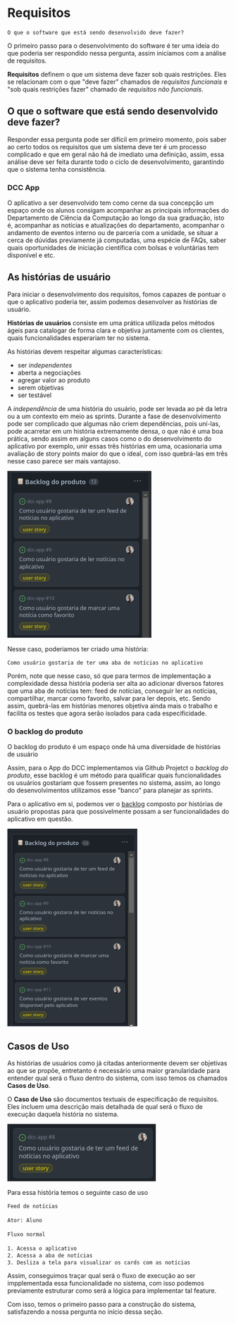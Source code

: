 # Requisitos

    O que o software que está sendo desenvolvido deve fazer?

O primeiro passo para o desenvolvimento do software é ter uma ideia do que poderia ser respondido nessa pergunta, assim iniciamos com a análise de requisitos.

**Requisitos** definem o que um sistema deve fazer sob quais restrições. Eles se relacionam com o que "deve fazer" chamados de *requisitos funcionais* e "sob quais restrições fazer" chamado de *requisitos não funcionais*.

## O que o software que está sendo desenvolvido deve fazer?

Responder essa pergunta pode ser díficil em primeiro momento, pois saber ao certo todos os requisitos que um sistema deve ter é um processo complicado e que em geral não há de imediato uma definição, assim, essa análise deve ser feita durante todo o ciclo de desenvolvimento, garantindo que o sistema tenha consistência.

### DCC App

O aplicativo a ser desenvolvido tem como cerne da sua concepção um espaço onde os alunos consigam acompanhar as principais informações do Departamento de Ciência da Computação ao longo da sua graduação, isto é, acompanhar as notícias e atualizações do departamento, acompanhar o andamento de eventos interno ou de parceria com a unidade, se situar a cerca de dúvidas previamente já computadas, uma espécie de FAQs, saber quais oportunidades de iniciação científica com bolsas e voluntárias tem disponível e etc.

## As histórias de usuário

Para iniciar o desenvolvimento dos requisitos, fomos capazes de pontuar o que o aplicativo poderia ter, assim podemos desenvolver as histórias de usuário.

**Histórias de usuários** consiste em uma prática utilizada pelos métodos ágeis para catalogar de forma clara e objetiva juntamente com os clientes, quais funcionalidades esperariam ter no sistema.

As histórias devem respeitar algumas características: 

* ser *independentes*
* aberta a negociações
* agregar valor ao produto
* serem objetivas
* ser testável

A *independência* de uma história do usuário, pode ser levada ao pé da letra ou a um contexto em meio as sprints. Durante a fase de desenvolvimento pode ser complicado que algumas não criem dependências, pois uní-las, pode acarretar em um história extremamente densa, o que não é uma boa prática, sendo assim em alguns casos como o do desenvolvimento do aplicativo por exemplo, unir essas três histórias em uma, ocasionaria uma avaliação de story points maior do que o ideal, com isso quebrá-las em três nesse caso parece ser mais vantajoso.

![dependencia](imgs/dependencia_1.png)

Nesse caso, poderiamos ter criado uma história:

    Como usuário gostaria de ter uma aba de notícias no aplicativo

Porém, note que nesse caso, só que para termos de implementação a complexidade dessa história poderia ser alta ao adicionar diversos fatores que uma aba de notícias tem: feed de notícias, conseguir ler as notícias, compartilhar, marcar como favorito, salvar para ler depois, etc. Sendo assim, quebrá-las em histórias menores objetiva ainda mais o trabalho e facilita os testes que agora serão isolados para cada especificidade.

### O backlog do produto

O backlog do produto é um espaço onde há uma diversidade de histórias de usuário

Assim, para o App do DCC implementamos via Github Projetct o *backlog do produto*, esse backlog é um método para qualificar quais funcionalidades os usuários gostariam que fossem presentes no sistema, assim, ao longo do desenvolvimentos utilizamos esse "banco" para planejar as sprints.

Para o aplicativo em si, podemos ver o [backlog](https://github.com/users/userhv/projects/1/views/1)  composto por histórias de usuário propostas para que possivelmente possam a ser funcionalidades do aplicativo em questão.

![backlog](imgs/backlog_1.png)

## Casos de Uso

As histórias de usuários como já citadas anteriormente devem ser objetivas ao que se propõe, entretanto é necessário uma maior granularidade para entender qual será o fluxo dentro do sistema, com isso temos os chamados **Casos de Uso**.

O **Caso de Uso** são documentos textuais de especificação de requisitos. Eles incluem uma descrição mais detalhada de qual será o fluxo de execução daquela história no sistema.

![caso_uso_1](imgs/caso_uso_1.png)

Para essa história temos o seguinte caso de uso

    Feed de notícias

    Ator: Aluno

    Fluxo normal

    1. Acessa o aplicativo
    2. Acessa a aba de notícias
    3. Desliza a tela para visualizar os cards com as notícias

Assim, conseguimos traçar qual será o fluxo de execução ao ser impplementada essa funcionalidade no sistema, com isso podemos previamente estruturar como será a lógica para implementar tal feature.

Com isso, temos o primeiro passo para a construção do sistema, satisfazendo a nossa pergunta no início dessa seção.